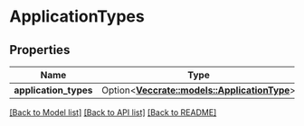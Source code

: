 # ApplicationTypes

## Properties

Name | Type | Description | Notes
------------ | ------------- | ------------- | -------------
**application_types** | Option<[**Vec<crate::models::ApplicationType>**](applicationType.md)> |  | [optional]

[[Back to Model list]](../README.md#documentation-for-models) [[Back to API list]](../README.md#documentation-for-api-endpoints) [[Back to README]](../README.md)


